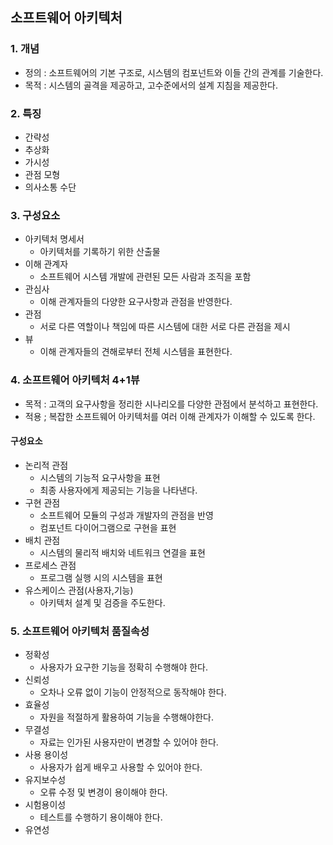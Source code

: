 ## 소프트웨어 아키텍처
### 1. 개념
- 정의 : 소프트웨어의 기본 구조로, 시스템의 컴포넌트와 이들 간의 관계를 기술한다.
- 목적 : 시스템의 골격을 제공하고, 고수준에서의 설계 지침을 제공한다.
### 2. 특징
- 간략성
- 추상화
- 가시성
- 관점 모형
- 의사소통 수단
### 3. 구성요소
- 아키텍처 명세서
  - 아키텍처를 기록하기 위한 산출물
- 이해 관계자
  - 소프트웨어 시스템 개발에 관련된 모든 사람과 조직을 포함
- 관심사
  - 이해 관계자들의 다양한 요구사항과 관점을 반영한다.
- 관점
  - 서로 다른 역할이나 책임에 따른 시스템에 대한 서로 다른 관점을 제시
- 뷰
  - 이해 관계자들의 견해로부터 전체 시스템을 표현한다.

### 4. 소프트웨어 아키텍처 4+1뷰
- 목적 : 고객의 요구사항을 정리한 시나리오를 다양한 관점에서 분석하고 표현한다.
- 적용 ; 복잡한 소프트웨어 아키텍처를 여러 이해 관계자가 이해할 수 있도록 한다.

#### 구성요소
- 논리적 관점
  - 시스템의 기능적 요구사항을 표현
  - 최종 사용자에게 제공되는 기능을 나타낸다.
- 구현 관점
  - 소프트웨어 모듈의 구성과 개발자의 관점을 반영
  - 컴포넌트 다이어그램으로 구현을 표현
- 배치 관점
  - 시스템의 물리적 배치와 네트워크 연결을 표현
- 프로세스 관점
  - 프로그램 실행 시의 시스템을 표현
- 유스케이스 관점(사용자,기능)
  - 아키텍처 설계 및 검증을 주도한다.

### 5. 소프트웨어 아키텍처 품질속성
- 정확성
  - 사용자가 요구한 기능을 정확히 수행해야 한다.
- 신뢰성
  - 오차나 오류 없이 기능이 안정적으로 동작해야 한다.
- 효율성
  - 자원을 적절하게 활용하여 기능을 수행해야한다.
- 무결성
  - 자료는 인가된 사용자만이 변경할 수 있어야 한다.
- 사용 용이성
  - 사용자가 쉽게 배우고 사용할 수 있어야 한다.
- 유지보수성
  - 오류 수정 및 변경이 용이해야 한다.
- 시험용이성
  - 테스트를 수행하기 용이해야 한다.
- 유연성